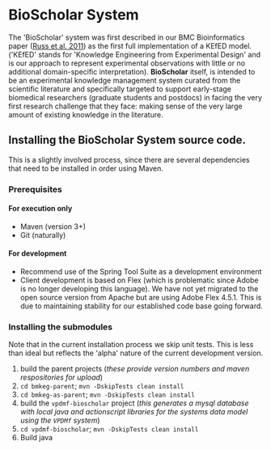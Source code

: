 BioScholar System
===

The 'BioScholar' system was first described in our BMC Bioinformatics paper ([Russ et al. 2011](http://www.biomedcentral.com/1471-2105/12/351)) as the first full implementation of a KEfED model. ('KEfED' stands for 'Knowledge Engineering from Experimental Design' and is our approach to represent experimental observations with little or no additional domain-specific interpretation). **BioScholar** itself, is intended to be an experimental knowledge management system curated from the scientific literature and specifically targeted to support early-stage biomedical researchers (graduate students and postdocs) in facing the very first research challenge that they face: making sense of the very large amount of existing knowledge in the literature.

Installing the BioScholar System source code.
---

This is a slightly involved process, since there are several dependencies that need to be installed in order using Maven.  

### Prerequisites 

#### For execution only

* Maven (version 3+)
* Git (naturally)

#### For development

* Recommend use of the Spring Tool Suite as a development environment 
* Client development is based on Flex (which is problematic since Adobe is no longer developing this language). We have not yet migrated to the open source version from Apache but are using Adobe Flex 4.5.1. This is due to maintaining stability for our established code base going forward.  

### Installing the submodules

Note that in the current installation process we skip unit tests. This is less than ideal but reflects the 'alpha' nature of the current development version. 

1. build the parent projects (*these provide version numbers and maven respositories for upload*)  
  2. `cd bmkeg-parent`; `mvn -DskipTests clean install`
  3. `cd bmkeg-as-parent`; `mvn -DskipTests clean install`
1. build the `vpdmf-bioscholar` project (*this generates a mysql database with local java and actionscript libraries for the systems data model using the `VPDMf` system*)  
  2. `cd vpdmf-bioscholar`; `mvn -DskipTests clean install`
1. Build java  
